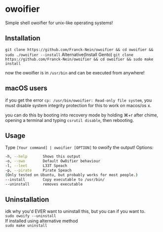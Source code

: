 # owoifier
Simple shell owoifier for unix-like operating systems!

## Installation
```git clone https://github.com/Franck-Nein/owoifier && cd owoifier && sudo ./owoifier --install```
Alternative(Install Gento)
```git clone https://github.com/Franck-Nein/owoifier && cd owoifier && sudo make install```

now the owoifier is in `/usr/bin` and can be executed from anywhere!

## macOS users
if you get the error `cp: /usr/bin/owoifier: Read-only file system`, you must disable system integrity protection for this to work on macos/os x.

you can do this by booting into recovery mode by holding ⌘+r after chime, opening a terminal and typing `csrutil disable`, then rebooting.

## Usage
Type `[Your command] | owoifier [OPTION]` to owoify the output!
Options:
 ```bash
-h, --help       Shows this output
-o, --owo        Default OwOifier behaviour
-l, --leet       L33T Speach
-p, --pirate     Pirate Speach
(Only tested on Ubuntu, but probably works for most people.)
--install        Copy executable to /usr/bin/
--uninstall      removes executable
```
## Uninstallation
idk why you'd EVER want to uninstall this, but you can if you want to.<br>
```sudo owoify --uninstall```<br>
If installed using alternative method<br>
```sudo make uninstall```

